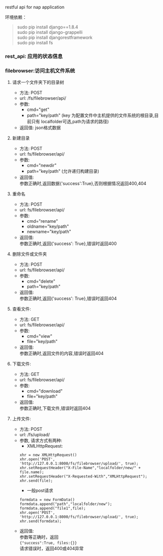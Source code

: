 restful api for nap application

环境依赖：
> sudo pip install django==1.8.4    
> sudo pip install django-grappelli     
> sudo pip install djangorestframework     
> sudo pip install fs     

### rest_api: 应用的状态信息


### filebrowser:访问主机文件系统
1. 请求一个文件夹下的目录树  
	* 方法: POST  
  	* url: /fs/filebrowser/api/  
  	* 参数:
		* cmd="get"
    	* path="key/path" (key 为配置文件中主机提供的文件系统的根目录,目前只有		localfolder可选,path为请求的路径)  
  	* 返回值: json格式数据  

2. 新建目录
	* 方法: POST  
  	* url: fs/filebrowser/api/   
  	* 参数:
    	* cmd="newdir"
		* path="key/path" (允许递归构建目录)
  	* 返回值:  
    参数正确时,返回数据{'success':True},否则根据情况返回400,404  

3. 重命名
  	* 方法: POST  
  	* url: fs/filebrowser/api/  
  	* 参数:
    	* cmd="rename"
		* oldname="key/path"
		* newname="key/path"
  	* 返回值:  
    参数正确时,返回{'success': True},错误时返回400    

4. 删除文件或文件夹  
  	* 方法: POST  
  	* url: fs/filebrowser/api/  
  	* 参数:
    	* cmd="delete"
		* path="key/path"
  	* 返回值:  
    参数正确时,返回{'success': True},错误时返回404  

5. 查看文件:
  	* 方法: GET  
  	* url: fs/filebrowser/api/  
  	* 参数:
    	* cmd="view"
		* file="key/path"
  	* 返回值:  
    参数正确时,返回文件的内容,错误时返回404  

6. 下载文件:
  	* 方法: GET  
  	* url: fs/filebrowser/api/  
  	* 参数:   
    	* cmd="download"
		* file="key/path"
  	* 返回值:   
    参数正确时,下载文件,错误时返回404   

7. 上传文件:  
	* 方法: POST
	* url: /fs/upload/
	* 参数, 请求方式有两种:
		* XMLHttpRequest:  
		```
		xhr = new XMLHttpRequest()
		xhr.open('POST', 'http://127.0.0.1:8000/fs/filebrowser/upload/', true);
		xhr.setRequestHeader("X-File-Name","localfolder/new/" + file.name);
		xhr.setRequestHeader("X-Requested-With","XMLHttpRequest");
		xhr.send(file);   
		```
		* 一般post请求  
		```
		formdata = new FormData()
		formdata.append("path","localfolder/new");
		formdata.append("file1",file);
		xhr.open('POST', 'http://127.0.0.1:8000/fs/filebrowser/upload/', true);
		xhr.send(formdata);
		```
	* 返回值:   
	参数等正确时，返回  
	`
	{"success":True, files:{}}
	`   
	请求错误时，返回400或404异常

